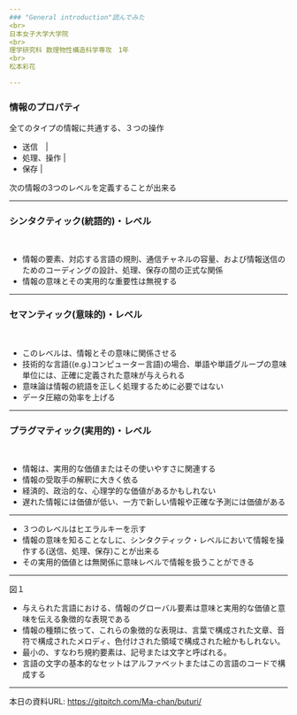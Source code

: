 ```yaml
---
### "General introduction"読んでみた
<br>
日本女子大学大学院
<br>
理学研究科 数理物性構造科学専攻　1年
<br>
松本彩花

---
```

### 情報のプロパティ

全てのタイプの情報に共通する、３つの操作

- 送信　|
- 処理、操作 |
- 保存 |

次の情報の3つのレベルを定義することが出来る

---
### シンタクティック(統語的)・レベル
<br>

- 情報の要素、対応する言語の規則、通信チャネルの容量、および情報送信のためのコーディングの設計、処理、保存の間の正式な関係
- 情報の意味とその実用的な重要性は無視する

---
### セマンティック(意味的)・レベル
<br>

- このレベルは、情報とその意味に関係させる
- 技術的な言語((e.g.)コンピューター言語)の場合、単語や単語グループの意味単位には、正確に定義された意味が与えられる
- 意味論は情報の統語を正しく処理するために必要ではない
- データ圧縮の効率を上げる

---
### プラグマティック(実用的)・レベル
 <br>
 
- 情報は、実用的な価値またはその使いやすさに関連する
- 情報の受取手の解釈に大きく依る
- 経済的、政治的な、心理学的な価値があるかもしれない
- 遅れた情報には価値が低い、一方で新しい情報や正確な予測には価値がある

---

- ３つのレベルはヒエラルキーを示す
- 情報の意味を知ることなしに、シンタクティック・レベルにおいて情報を操作する(送信、処理、保存)ことが出来る
- その実用的価値とは無関係に意味レベルで情報を扱うことができる

---
図１
- 与えられた言語における、情報のグローバル要素は意味と実用的な価値と意味を伝える象徴的な表現である
- 情報の種類に依って、これらの象徴的な表現は、言葉で構成された文章、音符で構成されたメロディ、色付けされた領域で構成された絵かもしれない。
- 最小の、すなわち規約要素は、記号または文字と呼ばれる。
- 言語の文字の基本的なセットはアルファベットまたはこの言語のコードで構成する

---

本日の資料URL:
https://gitpitch.com/Ma-chan/buturi/
